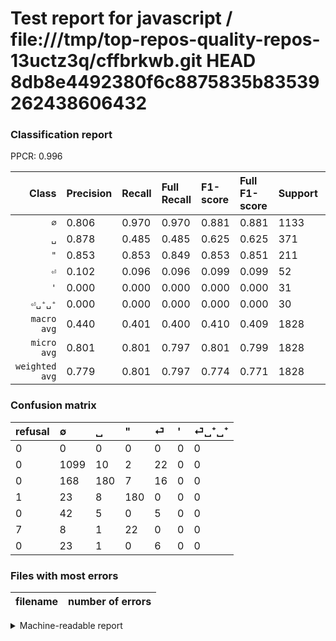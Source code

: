 # Test report for javascript / file:///tmp/top-repos-quality-repos-13uctz3q/cffbrkwb.git HEAD 8db8e4492380f6c8875835b83539262438606432

### Classification report

PPCR: 0.996

| Class | Precision | Recall | Full Recall | F1-score | Full F1-score | Support | Full Support | PPCR |
|------:|:----------|:-------|:------------|:---------|:---------|:--------|:-------------|:-----|
| `∅` | 0.806| 0.970| 0.970| 0.881| 0.881| 1133| 1133| 1.000 |
| `␣` | 0.878| 0.485| 0.485| 0.625| 0.625| 371| 371| 1.000 |
| `"` | 0.853| 0.853| 0.849| 0.853| 0.851| 211| 212| 0.995 |
| `⏎` | 0.102| 0.096| 0.096| 0.099| 0.099| 52| 52| 1.000 |
| `'` | 0.000| 0.000| 0.000| 0.000| 0.000| 31| 38| 0.816 |
| `⏎␣⁺␣⁺` | 0.000| 0.000| 0.000| 0.000| 0.000| 30| 30| 1.000 |
| `macro avg` | 0.440| 0.401| 0.400| 0.410| 0.409| 1828| 1836| 0.996 |
| `micro avg` | 0.801| 0.801| 0.797| 0.801| 0.799| 1828| 1836| 0.996 |
| `weighted avg` | 0.779| 0.801| 0.797| 0.774| 0.771| 1828| 1836| 0.996 |

### Confusion matrix

|refusal|  ∅| ␣| "| ⏎| '| ⏎␣⁺␣⁺| 
|:---|:---|:---|:---|:---|:---|:---|
|0 |0 |0 |0 |0 |0 |0 |
|0 |1099 |10 |2 |22 |0 |0 |
|0 |168 |180 |7 |16 |0 |0 |
|1 |23 |8 |180 |0 |0 |0 |
|0 |42 |5 |0 |5 |0 |0 |
|7 |8 |1 |22 |0 |0 |0 |
|0 |23 |1 |0 |6 |0 |0 |

### Files with most errors

| filename | number of errors|
|:----:|:-----|

<details>
    <summary>Machine-readable report</summary>
```json
{
  "cl_report": {"\"": {"f1-score": 0.8530805687203793, "precision": 0.8530805687203792, "recall": 0.8530805687203792, "support": 211}, "\u0027": {"f1-score": 0.0, "precision": 0.0, "recall": 0.0, "support": 31}, "macro avg": {"f1-score": 0.40961657401157553, "precision": 0.4399132961144309, "recall": 0.40073346515087144, "support": 1828}, "micro avg": {"f1-score": 0.800875273522976, "precision": 0.8008752735229759, "recall": 0.8008752735229759, "support": 1828}, "weighted avg": {"f1-score": 0.7739351656456254, "precision": 0.7793276856920267, "recall": 0.8008752735229759, "support": 1828}, "\u2205": {"f1-score": 0.8806089743589745, "precision": 0.8063096111518708, "recall": 0.969991173874669, "support": 1133}, "\u23ce": {"f1-score": 0.09900990099009901, "precision": 0.10204081632653061, "recall": 0.09615384615384616, "support": 52}, "\u23ce\u2423\u207a\u2423\u207a": {"f1-score": 0.0, "precision": 0.0, "recall": 0.0, "support": 30}, "\u2423": {"f1-score": 0.6250000000000001, "precision": 0.8780487804878049, "recall": 0.48517520215633425, "support": 371}},
  "cl_report_full": {"\"": {"f1-score": 0.851063829787234, "precision": 0.8530805687203792, "recall": 0.8490566037735849, "support": 212}, "\u0027": {"f1-score": 0.0, "precision": 0.0, "recall": 0.0, "support": 38}, "macro avg": {"f1-score": 0.40928045085605125, "precision": 0.4399132961144309, "recall": 0.4000628043264058, "support": 1836}, "micro avg": {"f1-score": 0.7991266375545851, "precision": 0.8008752735229759, "recall": 0.7973856209150327, "support": 1836}, "weighted avg": {"f1-score": 0.7707946703241267, "precision": 0.7763965631883143, "recall": 0.7973856209150327, "support": 1836}, "\u2205": {"f1-score": 0.8806089743589745, "precision": 0.8063096111518708, "recall": 0.969991173874669, "support": 1133}, "\u23ce": {"f1-score": 0.09900990099009901, "precision": 0.10204081632653061, "recall": 0.09615384615384616, "support": 52}, "\u23ce\u2423\u207a\u2423\u207a": {"f1-score": 0.0, "precision": 0.0, "recall": 0.0, "support": 30}, "\u2423": {"f1-score": 0.6250000000000001, "precision": 0.8780487804878049, "recall": 0.48517520215633425, "support": 371}},
  "ppcr": 0.9956427015250545
}
```
</details>
